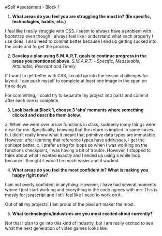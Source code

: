 #Self Assessment - Block 1

1. **What areas do you feel you are struggling the most in? (Be specific, technologies, habits, etc.)**

I feel like I really struggle with CSS. I seem to always have a problem with bootstrap even though I always feel like I understand what each property I use does. I also need to commit better because I end up getting sucked into the code and forget the process.

2. **Develop a plan using S.M.A.R.T. goals to continue progress in the areas you mentioned above.** *S.M.A.R.T. - Specific, Measurable, Attainable, Relevant and Timely.*

If I want to get better with CSS, I could go into the lesson challenges for layout. I can push myself to complete at least one image in the span on three days.

For committing, I could try to separate my project into parts and commit after each one is complete.

3. **Look back at Block 1, choose 3 'aha' moments where something clicked and describe them below.**

a. When we went over arrow functions in class, suddenly many things were clear for me. Specifically, knowing that the return is implied in some cases.
b. I didn't really know what it meant that primitive data types are immutable. However, after learning that reference types have addresses, I get the concept better.
c. I prefer using for loops so when I was working on the functions checkpoint, I was having a bit of trouble. However, I stopped to think about what I wanted exactly and I ended up using a while loop because I thought it would be much easier and it worked.

4. **What areas do you feel the most confident in? What is making you happy right now?**

I am not overly confident in anything. However, I have had several moments where I just start working and everything in the code agrees with me. This is mostly for javascript and I still feel like I need to work on it.

Out of all my projects, I am proud of the pixel art maker the most.

5. **What technologies/industries are you most excited about currently?**

Not that I plan to go into this kind of industry, but I am really excited to see what the next generation of video games looks like.
